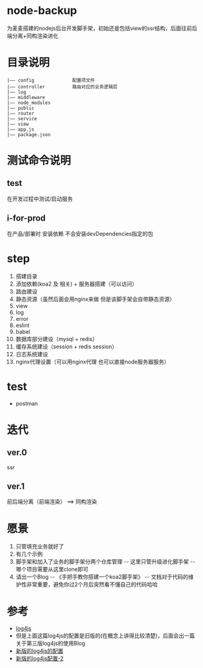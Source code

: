# node-backup
为麦麦搭建的nodejs后台开发脚手架，初始还是包括view的ssr结构，后面往前后端分离+同构渲染进化

# 目录说明
```
|—— config              配置项文件
|—— controller          路由对应的业务逻辑层
|—— log
|—— middleware
|—— node_modules
|—— public
|—— router
|—— service
|—— view
|—— app.js
|—— package.json
```

# 测试命令说明

## test 
在开发过程中测试/启动服务

## i-for-prod
在产品/部署时 安装依赖 不会安装devDependencies指定的包

# step
1. 搭建目录
2. 添加依赖(koa2 及 相关) + 服务器搭建（可以访问）
3. 路由建设
4. 静态资源（虽然后面会用nginx来做 但是该脚手架会自带静态资源）
4. view
5. log
6. error
7. eslint
8. babel
9. 数据库部分建设（mysql + redis）
10. 缓存系统建设（session + redis session）
11. 日志系统建设
12. nginx代理设置（可以用nginx代理 也可以直接node服务器服务）

# test
* postman

# 迭代

## ver.0
ssr

## ver.1 
前后端分离（前端渲染） ==>  同构渲染


# 愿景
1. 只管填充业务就好了
2. 有几个示例
3. 脚手架和加入了业务的脚手架分两个仓库管理 -- 这里只管升级进化脚手架 -- 哪个项目需要从这里clone即可
4. 请出一个Blog -- 《手把手教你搭建一个koa2脚手架》 -- 文档对于代码的维护性非常重要，避免你过2个月后突然看不懂自己的代码哈哈

# 参考
* [log4js](https://www.cnblogs.com/duhuo/p/5176154.html)
* 但是上面这篇log4js的配置是旧版的(在概念上讲得比较清楚)，后面会出一篇关于第三版log4js的使用Blog
* [新版的log4js的配置](https://github.com/log4js-node/log4js-example/blob/master/config/log4js.json)
* [新版的log4js配置-2](https://www.2cto.com/kf/201808/765953.html)